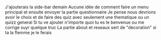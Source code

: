 J'ajouterais la side-bar demain 
Aucune idée de comment faire un menu principal et ensuite envoyer la partie questionnaire 
Je pense nous devrions avoir le choix et de faire des quiz avec seulement une thematique ou un quizz general
Si tu ve ajouter n'importe quoi tu es le benvenue ou me corrige suyr quelque truc
La partie about et reseaux sert de "decoration" si ta la flemme je le ferais
